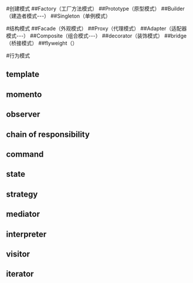 #创建模式
##Factory（工厂方法模式）
##Prototype（原型模式）
##Builder（建造者模式---）
##Singleton（单例模式）

#结构模式
##Facade（外观模式）
##Proxy（代理模式）
##Adapter（适配器模式---）
##Composite（组合模式---）
##decorator（装饰模式）
##bridge（桥接模式）
##flyweight（）

#行为模式
## template
## momento
## observer
## chain of responsibility
## command
## state
## strategy
## mediator
## interpreter
## visitor
## iterator